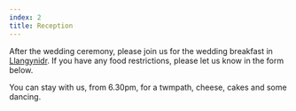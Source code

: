 ```yaml
---
index: 2
title: Reception
---
```


After the wedding ceremony, please join us for the wedding breakfast in <a href="https://goo.gl/maps/pQNvSBXcm5WxEPhc9" target="_blank">Llangynidr</a>. If you have any food restrictions, please let us know in the form below.

You can stay with us, from 6.30pm, for a twmpath, cheese, cakes and some dancing.
